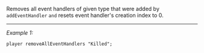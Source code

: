 Removes all event handlers of given type that were added by `addEventHandler` `and` resets event handler's creation index to 0.


---
*Example 1:*
```sqf
player removeAllEventHandlers "Killed";
```